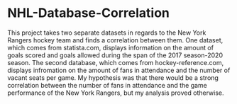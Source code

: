 # NHL-Database-Correlation
This project takes two separate datasets in regards to the New York Rangers hockey team and finds a correlation between them. One dataset, which comes from statista.com, displays information on the amount of goals scored and goals allowed during the span of the 2017 season-2020 season. The second database, which comes from hockey-reference.com, displays infromation on the amount of fans in attendance and the number of vacant seats per game. My hypothesis was that there would be a strong correlation between the number of fans in attendance and the game performance of the New York Rangers, but my analysis proved otherwise. 
